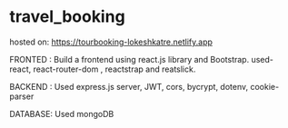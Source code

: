 # travel_booking
hosted on: https://tourbooking-lokeshkatre.netlify.app

FRONTED :
Build a frontend using react.js library and Bootstrap.
used- react, react-router-dom , reactstrap and reatslick.

BACKEND :
Used express.js server, JWT, cors, bycrypt, dotenv, cookie-parser

DATABASE:
Used mongoDB
